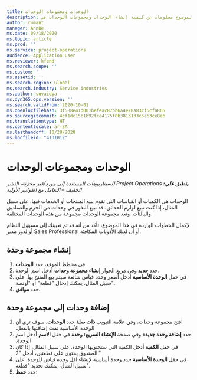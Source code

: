 ```yaml
---
title: الوحدات ومجموعات الوحدات
description: يقدم هذا الموضوع معلومات عن كيفية إنشاء الوحدات ومجموعات الوحدات في Dynamics 365 Project Operations.
author: rumant
manager: AnnBe
ms.date: 09/18/2020
ms.topic: article
ms.prod: ''
ms.service: project-operations
audience: Application User
ms.reviewer: kfend
ms.search.scope: ''
ms.custom: ''
ms.assetid: ''
ms.search.region: Global
ms.search.industry: Service industries
ms.author: suvaidya
ms.dyn365.ops.version: ''
ms.search.validFrom: 2020-10-01
ms.openlocfilehash: 3f588e41d001befeac87bb6a4e28a83cf5cfa865
ms.sourcegitcommit: 4cf1dc1561b92fca4175f0b3813133c5e63ce8e6
ms.translationtype: HT
ms.contentlocale: ar-SA
ms.lasthandoff: 10/28/2020
ms.locfileid: "4131012"
---
```

# <a name="units-and-unit-groups"></a>الوحدات ومجموعات الوحدات

_**ينطبق علي:** ‏‫Project Operations للسيناريوهات المستندة إلى مورد/غير مخزنة‬، ‏‫النشر الخفيف – التعامل مع الفواتير الأولية‬_

الوحدات هي الكميات أو القياسات التي تقوم ببيع المنتجات أو الخدمات فيها. على سبيل المثال، إذا كنت تبيع لوازم الحدائق، قد تبيع البذور في وحدات من الحزم والصناديق والبالتات. وتعد مجموعة الوحدات مجموعة من هذه الوحدات المختلفة.

لإكمال الخطوات الواردة في هذا الموضوع، تأكد من أنه قد تم تعيينك إلى مسؤول النظام أو لدور مدير Sales Professional أو أن لديك الأذونات المكافئة.

## <a name="create-a-unit-group"></a>إنشاء مجموعة وحدة

1. في مخطط الموقع، حدد **الوحدات**.
2. حدد **جديد** وفي مربع الحوار **إنشاء مجموعة وحدات** أدخل اسم الوحدة.
3. في حقل **‏‫الوحدة الأساسية‬** أدخل أصغر وحدة قياس شائعة سيتم بيع المنتج بها. على سبيل المثال، يمكنك إدخال "قطعة" أو "أونصة".
4. حدد **موافق**.

## <a name="add-units-to-a-unit-group"></a>إضافة وحدات إلى مجموعة وحدة

1. افتح مجموعة وحدات، وفي علامة التبويب **ذات صلة‬‏‫** حدد **الوحدات**. سوف ترى أن الوحدة الأساسية تمت إضافتها بالفعل.
2. حدد **إضافة وحدة جديدة** وفي صفحة **الإنشاء السريع: وحدة‬‏‫** في حقل **الاسم** أدخل اسم الوحدة.
3. في حقل **الكمية** أدخل الكمية التي ستحتويها الوحدة. على سبيل المثال، إذا كان الصندوق يحتوي على قطعتين، أدخل "2." 
4. في حقل **‏‫الوحدة الأساسية‬** حدد وحدة أساسية لإنشاء اقل وحده قياس للوحدة. على سبيل المثال، يمكنك تحديد "قطعة".
5. حدد **حفظ**:
